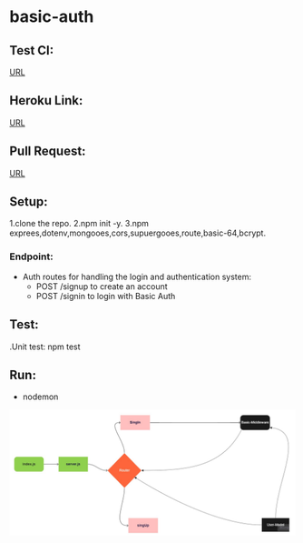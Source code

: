 # basic-auth


## Test CI:
[URL](https://github.com/AyahZaareer/basic-auth/actions)

## Heroku Link:
[URL](https://ayah-basic-auth.herokuapp.com)

## Pull Request:
[URL](https://github.com/AyahZaareer/basic-auth/pull/2)

## Setup:
1.clone the repo.
2.npm init -y.
3.npm exprees,dotenv,mongooes,cors,supuergooes,route,basic-64,bcrypt.


### Endpoint:
 - Auth routes for handling the login and authentication system:
   - POST /signup to create an account
   - POST /signin to login with Basic Auth



## Test:
.Unit test: npm test

## Run:
 - nodemon



 ![auth](basic-auth.jpg)
